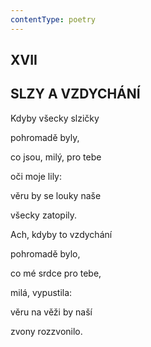 ```yaml
---
contentType: poetry
---
```


<section>

## XVII  

## SLZY A VZDYCHÁNÍ

Kdyby všecky slzičky  

pohromadě byly,

co jsou, milý, pro tebe

oči moje lily:

věru by se louky naše

všecky zatopily.

</section>

<section>

Ach, kdyby to vzdychání

pohromadě bylo,

co mé srdce pro tebe,

milá, vypustila:

věru na věži by naší

zvony rozzvonilo.

</section>
